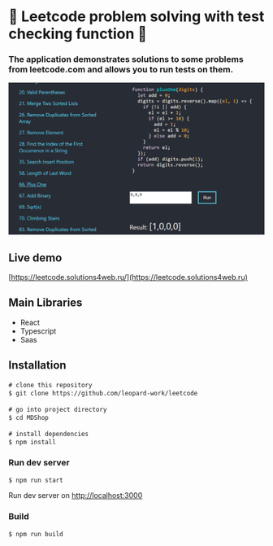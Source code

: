 # 🚥 Leetcode problem solving with test checking function 🚥

### The application demonstrates solutions to some problems from leetcode.com and allows you to run tests on them.

![preview](preview.png)

## Live demo

[https://leetcode.solutions4web.ru/](https://leetcode.solutions4web.ru)

## Main Libraries

- React
- Typescript
- Saas

## Installation

```shell
# clone this repository
$ git clone https://github.com/leopard-work/leetcode

# go into project directory
$ cd MDShop

# install dependencies
$ npm install
```

### Run dev server

```shell
$ npm run start
```

Run dev server on [http://localhost:3000](http://localhost:3000)

### Build

```shell
$ npm run build
```